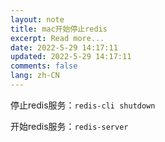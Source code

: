 ```yaml
---
layout: note
title: mac开始停止redis
excerpt: Read more...
date: 2022-5-29 14:17:11
updated: 2022-5-29 14:17:11
comments: false
lang: zh-CN
---
```


停止redis服务：`redis-cli shutdown`

开始redis服务：`redis-server`
  